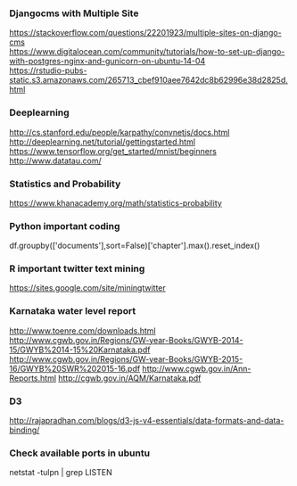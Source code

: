 ### Djangocms with Multiple Site  
https://stackoverflow.com/questions/22201923/multiple-sites-on-django-cms  
https://www.digitalocean.com/community/tutorials/how-to-set-up-django-with-postgres-nginx-and-gunicorn-on-ubuntu-14-04  
https://rstudio-pubs-static.s3.amazonaws.com/265713_cbef910aee7642dc8b62996e38d2825d.html

### Deeplearning  
http://cs.stanford.edu/people/karpathy/convnetjs/docs.html  
http://deeplearning.net/tutorial/gettingstarted.html  
https://www.tensorflow.org/get_started/mnist/beginners  
http://www.datatau.com/

### Statistics and Probability  
https://www.khanacademy.org/math/statistics-probability

### Python important coding  
df.groupby(['documents'],sort=False)['chapter'].max().reset_index()

### R important twitter text mining  
https://sites.google.com/site/miningtwitter

### Karnataka water level report  
http://www.toenre.com/downloads.html  
http://www.cgwb.gov.in/Regions/GW-year-Books/GWYB-2014-15/GWYB%2014-15%20Karnataka.pdf
http://www.cgwb.gov.in/Regions/GW-year-Books/GWYB-2015-16/GWYB%20SWR%202015-16.pdf
http://www.cgwb.gov.in/Ann-Reports.html
http://cgwb.gov.in/AQM/Karnataka.pdf

### D3  
http://rajapradhan.com/blogs/d3-js-v4-essentials/data-formats-and-data-binding/

### Check available ports in ubuntu  
netstat -tulpn | grep LISTEN
